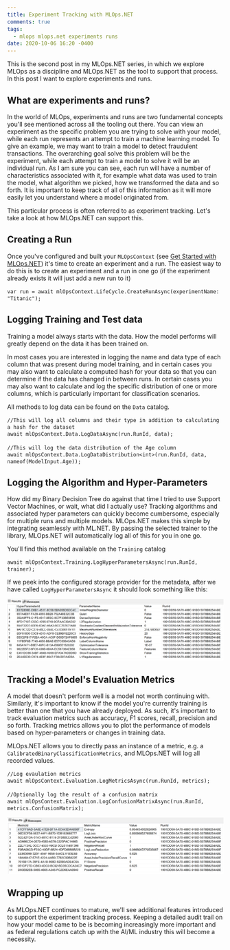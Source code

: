 ```yaml
---
title: Experiment Tracking with MLOps.NET
comments: true
tags:
  - mlops mlops.net experiments runs
date: 2020-10-06 16:20 -0400
---
```

This is the second post in my MLOps.NET series, in which we explore MLOps as a discipline and MLOps.NET as the tool to support that process. In this post I want to explore experiments and runs.

## What are experiments and runs?

In the world of MLOps, experiments and runs are two fundamental concepts you'll see mentioned across all the tooling out there. You can view an experiment as the specific problem you are trying to solve with your model, while each run represents an attempt to train a machine learning model. To give an example, we may want to train a model to detect fraudulent transactions. The overarching goal solve this problem will be the experiment, while each attempt to train a model to solve it will be an individual run. As I am sure you can see, each run will have a number of characteristics associated with it, for example what data was used to train the model, what algorithm we picked, how we transformed the data and so forth. It is important to keep track of all of this information as it will more easily let you understand where a model originated from.  

This particular process is often referred to as experiment tracking. Let's take a look at how MLOps.NET can support this.

## Creating a Run

Once you've configured and built your `MLOpsContext` (see [Get Started with MLOps.NET](https://www.alexanderslotte.com/get-started-with-mlops-net/)) it's time to create an experiment and a run. The easiest way to do this is to create an experiment and a run in one go (if the experiment already exists it will just add a new run to it)

```
var run = await mlOpsContext.LifeCycle.CreateRunAsync(experimentName: "Titanic");
```

## Logging Training and Test data

Training a model always starts with the data. How the model performs will greatly depend on the data it has been trained on. 

In most cases you are interested in logging the name and data type of each column that was present during model training, and in certain cases you may also want to calculate a computed hash for your data so that you can determine if the data has changed in between runs. In certain cases you may also want to calculate and log the specific distribution of one or more columns, which is particularly important for classification scenarios.

All methods to log data can be found on the `Data` catalog.

```
//This will log all columns and their type in addition to calculating a hash for the dataset
await mlOpsContext.Data.LogDataAsync(run.RunId, data);

//This will log the data distribution of the Age column
await mlOpsContext.Data.LogDataDistribution<int>(run.RunId, data, nameof(ModelInput.Age));
```

## Logging the Algorithm and Hyper-Parameters

How did my Binary Decision Tree do against that time I tried to use Support Vector Machines, or wait, what did I actually use? 
Tracking algorithms and associated hyper parameters can quickly become cumbersome, especially for multiple runs and multiple models.  MLOps.NET makes this simple by integrating seamlessly with ML.NET. By passing the selected trainer to the library, MLOps.NET will automatically log all of this for you in one go.

You'll find this method available on the `Training` catalog

```
await mlOpsContext.Training.LogHyperParametersAsync(run.RunId, trainer);
```

If we peek into the configured storage provider for the metadata, after we have called `LogHyperParametersAsync` it should look something like this:

![](/images/post-images/hyperparameter.png)

## Tracking a Model's Evaluation Metrics

A model that doesn't perform well is a model not worth continuing with. Similarly, it's important to know if the model you're currently training is better than one that you have already deployed. As such, it's important to track evaluation metrics such as accuracy, F1 scores, recall, precision and so forth. Tracking metrics allows you to plot the performance of models based on hyper-parameters or changes in training data. 

MLOps.NET allows you to directly pass an instance of a metric, e.g. a `CalibratedBinaryClassificationMetrics`, and MLOps.NET will log all recorded values.

```
//Log evaulation metrics
await mlOpsContext.Evaluation.LogMetricsAsync(run.RunId, metrics);

//Optionally log the result of a confusion matrix
await mlOpsContext.Evaluation.LogConfusionMatrixAsync(run.RunId, metrics.ConfusionMatrix);
```

![](/images/post-images/metrics.png)


## Wrapping up
As MLOps.NET continues to mature, we'll see additional features introduced to support the experiment tracking process. Keeping a detailed audit trail on how your model came to be is becoming increasingly more important and as federal regulations catch up with the AI/ML industry this will become a necessity. 